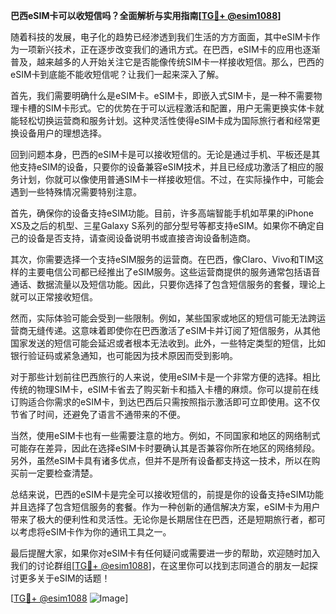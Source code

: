 **巴西eSIM卡可以收短信吗？全面解析与实用指南[[TG💪+ @esim1088](https://t.me/s/esim1088)]**

随着科技的发展，电子化的趋势已经渗透到我们生活的方方面面，其中eSIM卡作为一项新兴技术，正在逐步改变我们的通讯方式。在巴西，eSIM卡的应用也逐渐普及，越来越多的人开始关注它是否能像传统SIM卡一样接收短信。那么，巴西的eSIM卡到底能不能收短信呢？让我们一起来深入了解。

首先，我们需要明确什么是eSIM卡。eSIM卡，即嵌入式SIM卡，是一种不需要物理卡槽的SIM卡形式。它的优势在于可以远程激活和配置，用户无需更换实体卡就能轻松切换运营商和服务计划。这种灵活性使得eSIM卡成为国际旅行者和经常更换设备用户的理想选择。

回到问题本身，巴西的eSIM卡是可以接收短信的。无论是通过手机、平板还是其他支持eSIM的设备，只要你的设备兼容eSIM技术，并且已经成功激活了相应的服务计划，你就可以像使用普通SIM卡一样接收短信。不过，在实际操作中，可能会遇到一些特殊情况需要特别注意。

首先，确保你的设备支持eSIM功能。目前，许多高端智能手机如苹果的iPhone XS及之后的机型、三星Galaxy S系列的部分型号等都支持eSIM。如果你不确定自己的设备是否支持，请查阅设备说明书或直接咨询设备制造商。

其次，你需要选择一个支持eSIM服务的运营商。在巴西，像Claro、Vivo和TIM这样的主要电信公司都已经推出了eSIM服务。这些运营商提供的服务通常包括语音通话、数据流量以及短信功能。因此，只要你选择了包含短信服务的套餐，理论上就可以正常接收短信。

然而，实际体验可能会受到一些限制。例如，某些国家或地区的短信可能无法跨运营商无缝传递。这意味着即使你在巴西激活了eSIM卡并订阅了短信服务，从其他国家发送的短信可能会延迟或者根本无法收到。此外，一些特定类型的短信，比如银行验证码或紧急通知，也可能因为技术原因而受到影响。

对于那些计划前往巴西旅行的人来说，使用eSIM卡是一个非常方便的选择。相比传统的物理SIM卡，eSIM卡省去了购买新卡和插入卡槽的麻烦。你可以提前在线订购适合你需求的eSIM卡，到达巴西后只需按照指示激活即可立即使用。这不仅节省了时间，还避免了语言不通带来的不便。

当然，使用eSIM卡也有一些需要注意的地方。例如，不同国家和地区的网络制式可能存在差异，因此在选择eSIM卡时要确认其是否兼容你所在地区的网络频段。另外，虽然eSIM卡具有诸多优点，但并不是所有设备都支持这一技术，所以在购买前一定要检查清楚。

总结来说，巴西的eSIM卡是完全可以接收短信的，前提是你的设备支持eSIM功能并且选择了包含短信服务的套餐。作为一种创新的通信解决方案，eSIM卡为用户带来了极大的便利性和灵活性。无论你是长期居住在巴西，还是短期旅行者，都可以考虑将eSIM卡作为你的通讯工具之一。

最后提醒大家，如果你对eSIM卡有任何疑问或需要进一步的帮助，欢迎随时加入我们的讨论群组[[TG💪+ @esim1088](https://t.me/s/esim1088)]，在这里你可以找到志同道合的朋友一起探讨更多关于eSIM的话题！

[[TG💪+ @esim1088](https://t.me/s/esim1088) ![Image](https://i.postimg.cc/4NQfJmqS/Snipaste-2025-05-13-00-14-12.png)]